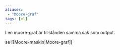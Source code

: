 ```yaml
---
aliases:
 - "Moore-graf"
tags: [el]
---
```


I en moore-graf är tillstånden samma sak som output.

se [[Moore-maskin|Moore-graf]]

